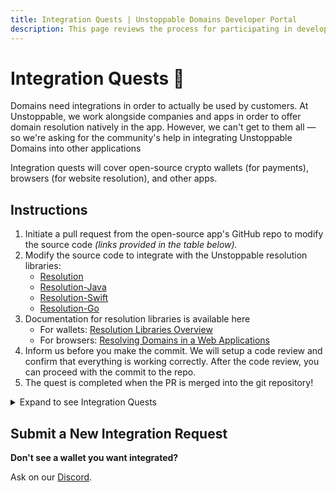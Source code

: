 ```yaml
---
title: Integration Quests | Unstoppable Domains Developer Portal
description: This page reviews the process for participating in developer integration quests with Unstoppable Domains.
---
```


# Integration Quests 🔌

Domains need integrations in order to actually be used by customers. At Unstoppable, we work alongside companies and apps in order to offer domain resolution natively in the app. However, we can't get to them all — so we're asking for the community's help in integrating Unstoppable Domains into other applications

Integration quests will cover open-source crypto wallets (for payments), browsers (for website resolution), and other apps.

## Instructions

1. Initiate a pull request from the open-source app's GitHub repo to modify the source code *(links provided in the table below).*
2. Modify the source code to integrate with the Unstoppable resolution libraries:
    * [Resolution](https://github.com/unstoppabledomains/resolution)
    * [Resolution-Java](https://github.com/unstoppabledomains/resolution-java)
    * [Resolution-Swift](https://github.com/unstoppabledomains/resolution-swift)
    * [Resolution-Go](https://github.com/unstoppabledomains/resolution-go)
3. Documentation for resolution libraries is available here
    * For wallets: [Resolution Libraries Overview](/resolution/sdks-and-libraries/overview.md)
    * For browsers: [Resolving Domains in a Web Applications](/resolution/sdks-and-libraries/javascript.md)
4. Inform us before you make the commit. We will setup a code review and confirm that everything is working correctly. After the code review, you can proceed with the commit to the repo.
5. The quest is completed when the PR is merged into the git repository!

<details>
<summary>Expand to see Integration Quests</summary>

*Scroll right for more details.*

<embed src="/snippets/_integration-quests.md" />

</details>

## Submit a New Integration Request

**Don't see a wallet you want integrated?**

Ask on our [Discord](https://discord.com/invite/b6ZVxSZ9Hn).
